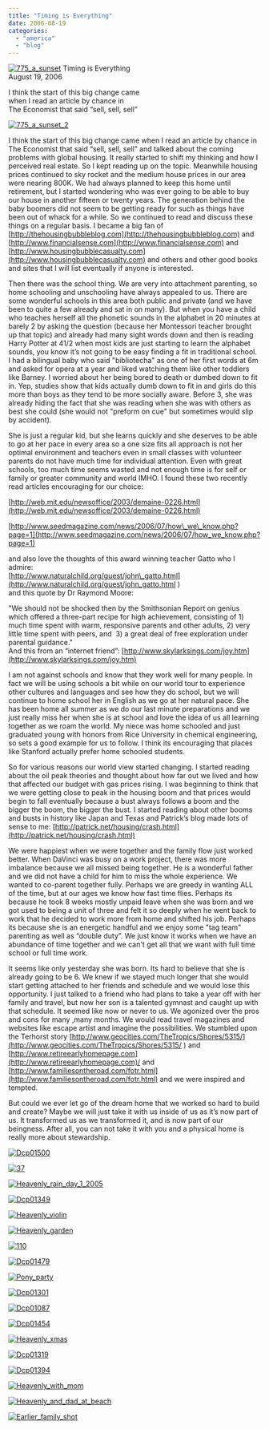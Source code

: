 ```yaml
---
title: "Timing is Everything"
date: 2006-08-19
categories: 
  - "america"
  - "blog"
---
```


 [![775_a_sunset](http://soultravelers3new.local/images/2008/05/08/775_a_sunset.png "775_a_sunset")](https://pub-ac94b3f306b24c0dba4238943c97f2e1.r2.dev/photos/uncategorized/2008/05/08/775_a_sunset.png) Timing is Everything  
August 19, 2006

I think the start of this big change came  
when I read an article by chance in  
The Economist that said “sell, sell, sell”

<!--more-->

[![775_a_sunset_2](http://soultravelers3new.local/images/2008/05/08/775_a_sunset_2.png "775_a_sunset_2")](https://pub-ac94b3f306b24c0dba4238943c97f2e1.r2.dev/photos/uncategorized/2008/05/08/775_a_sunset_2.png)

I think the start of this big change came when I read an article by chance in The Economist that said “sell, sell, sell” and talked about the coming problems with global housing. It really started to shift my thinking and how I perceived real estate. So I kept reading up on the topic. Meanwhile housing prices continued to sky rocket and the medium house prices in our area were nearing 800K. We had always planned to keep this home until retirement, but I started wondering who was ever going to be able to buy our house in another fifteen or twenty years. The generation behind the baby boomers did not seem to be getting ready for such as things have been out of whack for a while. So we continued to read and discuss these things on a regular basis. I became a big fan of  
[http://thehousingbubbleblog.com](http://thehousingbubbleblog.com) and [http://www.financialsense.com](http://www.financialsense.com) and [http://www.housingbubblecasualty.com](http://www.housingbubblecasualty.com) and others and other good books and sites that I will list eventually if anyone is interested.

Then there was the school thing. We are very into attachment parenting, so home schooling and unschooling have always appealed to us. There are some wonderful schools in this area both public and private (and we have been to quite a few already and sat in on many). But when you have a child who teaches herself all the phonetic sounds in the alphabet in 20 minutes at barely 2 by asking the question (because her Montessori teacher brought up that topic) and already had many sight words down and then is reading Harry Potter at 41/2 when most kids are just starting to learn the alphabet sounds, you know it’s not going to be easy finding a fit in traditional school. I had a bilingual baby who said "bibliotecha" as one of her first words at 6m and asked for opera at a year and liked watching them like other toddlers like Barney. I worried about her being bored to death or dumbed down to fit in. Yep, studies show that kids actually dumb down to fit in and girls do this more than boys as they tend to be more socially aware. Before 3, she was already hiding the fact that she was reading when she was with others as best she could (she would not "preform on cue" but sometimes would slip by accident).

She is just a regular kid, but she learns quickly and she deserves to be able to go at her pace in every area so a one size fits all approach is not her optimal environment and teachers even in small classes with volunteer parents do not have much time for individual attention. Even with great schools, too much time seems wasted and not enough time is for self or family or greater community and world IMHO. I found these two recently read articles encouraging for our choice:

[http://web.mit.edu/newsoffice/2003/demaine-0226.html](http://web.mit.edu/newsoffice/2003/demaine-0226.html)

[http://www.seedmagazine.com/news/2006/07/how\_we\_know.php?page=1](http://www.seedmagazine.com/news/2006/07/how_we_know.php?page=1)

and also love the thoughts of this award winning teacher Gatto who I admire:  
[http://www.naturalchild.org/guest/john\_gatto.html](http://www.naturalchild.org/guest/john_gatto.html )  
and this quote by Dr Raymond Moore:

"We should not be shocked then by the Smithsonian Report on genius which offered a three-part recipe for high achievement, consisting of 1) much time spent with warm, responsive parents and other adults, 2) very little time spent with peers, and  3) a great deal of free exploration under parental guidance."  
And this from an “internet friend”: [http://www.skylarksings.com/joy.htm](http://www.skylarksings.com/joy.htm)

I am not against schools and know that they work well for many people. In fact we will be using schools a bit while on our world tour to experience other cultures and languages and see how they do school, but we will continue to home school her in English as we go at her natural pace. She has been home all summer as we do our last minute preparations and we just really miss her when she is at school and love the idea of us all learning together as we roam the world. My niece was home schooled and just graduated young with honors from Rice University in chemical engineering, so sets a good example for us to follow. I think its encouraging that places like Stanford actually prefer home schooled students.

So for various reasons our world view started changing. I started reading about the oil peak theories and thought about how far out we lived and how that affected our budget with gas prices rising. I was beginning to think that we were getting close to peak in the housing boom and that prices would begin to fall eventually because a bust always follows a boom and the bigger the boom, the bigger the bust. I started reading about other booms and busts in history like Japan and Texas and Patrick’s blog made lots of sense to me: [http://patrick.net/housing/crash.html](http://patrick.net/housing/crash.html)

We were happiest when we were together and the family flow just worked better. When DaVinci was busy on a work project, there was more imbalance because we all missed being together. He is a wonderful father and we did not have a child for him to miss the whole experience. We wanted to co-parent together fully. Perhaps we are greedy in wanting ALL of the time, but at our ages we know how fast time flies. Perhaps its because he took 8 weeks mostly unpaid leave when she was born and we got used to being a unit of three and felt it so deeply when he went back to work that he decided to work more from home and shifted his job. Perhaps its because she is an energetic handful and we enjoy some "tag team" parenting as well as “double duty”. We just know it works when we have an abundance of time together and we can't get all that we want with full time school or full time work.

It seems like only yesterday she was born. Its hard to believe that she is already going to be 6. We knew if we stayed much longer that she would start getting attached to her friends and schedule and we would lose this opportunity. I just talked to a friend who had plans to take a year off with her family and travel, but now her son is a talented gymnast and caught up with that schedule. It seemed like now or never to us. We agonized over the pros and cons for many ,many months. We would read travel magazines and websites like escape artist and imagine the possibilities. We stumbled upon the Terhorst story [http://www.geocities.com/TheTropics/Shores/5315/](http://www.geocities.com/TheTropics/Shores/5315/ ) and [http://www.retireearlyhomepage.com](http://www.retireearlyhomepage.com)/ and [http://www.familiesontheroad.com/fotr.html](http://www.familiesontheroad.com/fotr.html) and we were inspired and tempted.

But could we ever let go of the dream home that we worked so hard to build and create? Maybe we will just take it with us inside of us as it’s now part of us. It transformed us as we transformed it, and is now part of our beingness. After all, you can not take it with you and a physical home is really more about stewardship.

[![Dcp01500](http://soultravelers3new.local/images/2008/05/08/dcp01500.jpg "Dcp01500")](https://pub-ac94b3f306b24c0dba4238943c97f2e1.r2.dev/photos/uncategorized/2008/05/08/dcp01500.jpg)

[![37](http://soultravelers3new.local/images/2008/05/08/37.png "37")](https://pub-ac94b3f306b24c0dba4238943c97f2e1.r2.dev/photos/uncategorized/2008/05/08/37.png)

[![Heavenly_rain_day_1_2005](http://soultravelers3new.local/images/2008/05/08/heavenly_rain_day_1_2005.jpg "Heavenly_rain_day_1_2005")](https://pub-ac94b3f306b24c0dba4238943c97f2e1.r2.dev/photos/uncategorized/2008/05/08/heavenly_rain_day_1_2005.jpg)

[![Dcp01349](http://soultravelers3new.local/images/2008/05/08/dcp01349.png "Dcp01349")](https://pub-ac94b3f306b24c0dba4238943c97f2e1.r2.dev/photos/uncategorized/2008/05/08/dcp01349.png)

[![Heavenly_violin](http://soultravelers3new.local/images/2008/05/08/heavenly_violin.jpg "Heavenly_violin")](https://pub-ac94b3f306b24c0dba4238943c97f2e1.r2.dev/photos/uncategorized/2008/05/08/heavenly_violin.jpg)

[![Heavenly_garden](http://soultravelers3new.local/images/2008/05/08/heavenly_garden.jpg "Heavenly_garden")](https://pub-ac94b3f306b24c0dba4238943c97f2e1.r2.dev/photos/uncategorized/2008/05/08/heavenly_garden.jpg)

[![110](http://soultravelers3new.local/images/2008/05/08/110.png "110")](https://pub-ac94b3f306b24c0dba4238943c97f2e1.r2.dev/photos/uncategorized/2008/05/08/110.png)

[![Dcp01479](http://soultravelers3new.local/images/2008/05/08/dcp01479.jpg "Dcp01479")](https://pub-ac94b3f306b24c0dba4238943c97f2e1.r2.dev/photos/uncategorized/2008/05/08/dcp01479.jpg)

[![Pony_party](http://soultravelers3new.local/images/2008/05/08/pony_party.png "Pony_party")](https://pub-ac94b3f306b24c0dba4238943c97f2e1.r2.dev/photos/uncategorized/2008/05/08/pony_party.png)

[![Dcp01301](http://soultravelers3new.local/images/2008/05/08/dcp01301.png "Dcp01301")](https://pub-ac94b3f306b24c0dba4238943c97f2e1.r2.dev/photos/uncategorized/2008/05/08/dcp01301.png)

[![Dcp01087](http://soultravelers3new.local/images/2008/05/08/dcp01087.png "Dcp01087")](https://pub-ac94b3f306b24c0dba4238943c97f2e1.r2.dev/photos/uncategorized/2008/05/08/dcp01087.png)

[![Dcp01454](http://soultravelers3new.local/images/2008/05/08/dcp01454.png "Dcp01454")](https://pub-ac94b3f306b24c0dba4238943c97f2e1.r2.dev/photos/uncategorized/2008/05/08/dcp01454.png)

[![Heavenly_xmas](http://soultravelers3new.local/images/2008/05/08/heavenly_xmas.jpg "Heavenly_xmas")](https://pub-ac94b3f306b24c0dba4238943c97f2e1.r2.dev/photos/uncategorized/2008/05/08/heavenly_xmas.jpg)

[![Dcp01319](http://soultravelers3new.local/images/2008/05/08/dcp01319.png "Dcp01319")](https://pub-ac94b3f306b24c0dba4238943c97f2e1.r2.dev/photos/uncategorized/2008/05/08/dcp01319.png)

[![Dcp01394](http://soultravelers3new.local/images/2008/05/08/dcp01394.jpg "Dcp01394")](https://pub-ac94b3f306b24c0dba4238943c97f2e1.r2.dev/photos/uncategorized/2008/05/08/dcp01394.jpg)

[![Heavenly_with_mom](http://soultravelers3new.local/images/2008/05/08/heavenly_with_mom.jpg "Heavenly_with_mom")](https://pub-ac94b3f306b24c0dba4238943c97f2e1.r2.dev/photos/uncategorized/2008/05/08/heavenly_with_mom.jpg)

[![Heavenly_and_dad_at_beach](http://soultravelers3new.local/images/2008/05/08/heavenly_and_dad_at_beach.jpg "Heavenly_and_dad_at_beach")](https://pub-ac94b3f306b24c0dba4238943c97f2e1.r2.dev/photos/uncategorized/2008/05/08/heavenly_and_dad_at_beach.jpg)

[![Earlier_family_shot](http://soultravelers3new.local/images/2008/05/08/earlier_family_shot.jpg "Earlier_family_shot")](https://pub-ac94b3f306b24c0dba4238943c97f2e1.r2.dev/photos/uncategorized/2008/05/08/earlier_family_shot.jpg)
